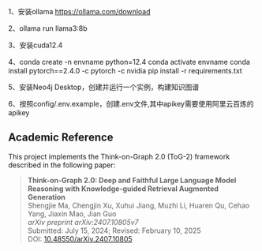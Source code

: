 1、安装ollama https://ollama.com/download

2、ollama run llama3:8b

3、安装cuda12.4

4、conda create -n envname python=12.4
   conda activate envname
   conda install pytorch==2.4.0 -c pytorch -c nvidia
   pip install -r requirements.txt

5、安装Neo4j Desktop，创建并运行一个实例，构建知识图谱

6、按照config/.env.example，创建.env文件,其中apikey需要使用阿里云百炼的apikey


## Academic Reference

This project implements the Think-on-Graph 2.0 (ToG-2) framework described in the following paper:

> **Think-on-Graph 2.0: Deep and Faithful Large Language Model Reasoning with Knowledge-guided Retrieval Augmented Generation**  
> Shengjie Ma, Chengjin Xu, Xuhui Jiang, Muzhi Li, Huaren Qu, Cehao Yang, Jiaxin Mao, Jian Guo  
> *arXiv preprint arXiv:2407.10805v7*  
> Submitted: July 15, 2024; Revised: February 10, 2025  
> DOI: [10.48550/arXiv.2407.10805](https://doi.org/10.48550/arXiv.2407.10805)